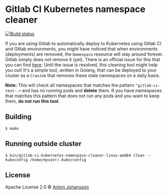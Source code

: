 # Gitlab CI Kubernetes namespace cleaner

[![Build status](https://travis-ci.org/anton-johansson/gitlab-ci-kubernetes-namespace-cleaner.svg)](https://travis-ci.org/anton-johansson/gitlab-ci-kubernetes-namespace-cleaner)

If you are using Gitlab to automatically deploy to Kubernetes using Gitlab CI and Gitlab environments, you might have noticed that when environments (deployments) are removed, the `Namespace` resource will stay around forever. Gitlab simply does not remove it (yet). There is an official issue for this that you can find [here](https://gitlab.com/gitlab-org/gitlab/issues/27501). Until the issue is resolved, this cleaning tool might help you out! It's a simple tool, written in Golang, that can be deployed to your cluster as a `CronJob` that removes these stale namespaces on a daily basis.

**Note:** This will check all namespaces that matches the pattern `^gitlab-ci-test-.+` and has no running pods and **delete** them. If you have namespaces that matches this pattern that does not run any pods and you want to keep them, **do not run this tool**.


## Building

```shell
$ make
```


## Running outside cluster

```shell
$ bin/gitlab-ci-kubernetes-namespace-cleaner-linux-amd64 clean --kubeconfig /home/myuser/.kube/config
```


## License

Apache License 2.0 © [Anton Johansson](https://github.com/anton-johansson)
